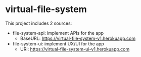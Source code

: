 # virtual-file-system

This project includes 2 sources:
- file-system-api: implement APIs for the app
  - BaseURL: https://virtual-file-system-v1.herokuapp.com 
- file-system-ui: implement UX/UI for the app
  - URl: https://virtual-file-system-ui-v1.herokuapp.com
